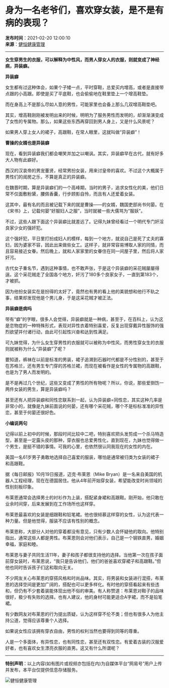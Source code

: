 # 身为一名老爷们，喜欢穿女装，是不是有病的表现？

**发布时间**：2021-02-20 12:00:10  
**来源**：[健恒健康管理](https://www.163.com/dy/media/T1573221114710.html)  

---

**女生穿男生的衣服，可以解释为中性风，而男人穿女人的衣服，则就变成了神经病，异装癖。**

**异装癖**

女生都有过这种体会，如果个子矮一点，平时穿鞋，总爱买内增高，或者是直接带点跟的小高跟。即使是买了平底鞋，也会偷偷地在鞋里垫上一个增高鞋垫。

而在身高上不是那么尽如人意的男性，可能家里也会备上那么几双增高鞋垫吧。

其实，增高鞋刚刚被发明出来的时候，明明为了服务男性而发明的，却渐渐演变成了女性的专属物。那么，如果这些东西再穿回到男人身上，又是什么风景呢？

如果男人穿上女人的裙子，高跟鞋，在常人眼里，这就叫做“异装癖”！

**曹操的女婿也是异装癖**

现在，看到异装癖我们都会嘲笑并加之以嘲讽。其实，异装癖早在古代，就有好多大人物有此癖好。

西汉的汉哀帝的男宠董贤，经常男扮女装，用来讨皇帝的喜欢。不过这个大概属于男性们的闺房之乐，不算是真正的异装癖。

在魏晋时期，算是异装癖们的一个高峰期，当时的男子，追求女性化的美，他们日常不仅面敷粉黛，腰佩香囊，行步顾影自怜，而且有人还爱着女装。

这其中，最有名的而且被记载下来的就是曹操——的女婿，魏国吏部尚书何晏。在《宋书》上，记载何晏“好服妇人之服”，当时就被一些大儒骂为“服妖”。

不过，这些人跟下面这个异装癖比就差远了。记得九妹曾经看过一个明代专门奸淫良家少女的强奸犯。

这个强奸犯，平日里打扮成妇人的模样，每到一个地方，就说自己是死了丈夫的寡妇，因为婆家不容，因此出来做些女工。这样子，就非常容易博取人家的同情，而且容易接近女眷。然后晚上，就和人家家里的女眷住在同一间屋子里，然后将人家奸污。

古代女子重名节，遇到这种事情，也不敢声张，于是这个异装癖的采花贼屡屡得逞。这个采花贼走了全国各个地方，奸污了180多个良家女子，一直到第183个，才被抓。

因为他扮女装实在是扮得的太好了，竟然也有男的看上他的美貌想和他行不轨之事，结果却发现他是个男儿身，于是这采花贼才被正法。

**异装癖是病吗**

带有“癖”的字眼，很多人会觉得，异装癖就是一种病，甚至于，在百科上，认为这是恋物症的一种特殊形式，表现对异性衣着特别喜爱，反复出现穿戴异性服饰的强烈欲望并付诸行动，由此可引起性兴奋和达到性满足。

可九妹觉得，为什么女生穿男性的衣服就可以被称为中性风，而男性穿女生的衣服则就被称为什么“异装癖”了呢？

要知道，裤袜在以前是标准的男装，裙子追溯到石器时代都是不分性别的，甚至于在苏格兰，还有男生专门穿的苏格兰裙，而现在被看作是女性的专属物的高跟鞋，也是为了男人而发明的。

是不是再过几个世纪，这些又变成了男性的所有物呢？所以，你说，那些爱捯饬一两件女装的男生，算是异装癖吗？

甚至还有人把异装癖和同性恋联系到一起，认为异装癖=同性恋，其实这种几率是非常小的，就像是九妹前面说的何晏，还有哪个采花贼，哪个不是标标准准的异性恋，甚至于何晏还很好色。

**小编说两句**

记得以前上初中的时候，那段时间比较中二吧，特别喜欢把头发剪成一个杀马特造型，甚至是一定露头皮的那种，穿衣服也总爱男性化，直到现在，九妹也觉得做一个男生，是挺不错的事情。可我的心里，也依然很认同我现在的女性的内在。

美国一名61岁男子勇敢地选择自己喜爱的服装，哪怕是通常被归类为女装的裙子和高跟鞋。

据《每日邮报》10月19日报道，迈克·布莱恩（Mike Bryan）是一名来自美国的机器人工程经理，现在在德国居住。他从4年前开始穿女装，希望能改变时尚领域的性别刻板印象。

布莱恩通常会选择男士的衬衫作为上装，搭配紧身裙和高跟鞋。刚开始，他只敢在业余时间穿，后来发展到在工作场所也这样穿。

布莱恩最喜欢的女装是细跟鞋和铅笔裙。他也很倾慕这样穿的女性，认为这代表一种力量。但是他觉得，服装不应该有性别的概念。

布莱恩称，大部分人对他的穿着都没有意见，只有少数人会怀疑他的取向。他特别指出，通常这些人都是男性。布莱恩则会对他们表示，自己是一个钢铁直男，婚姻幸福，家庭和睦。

布莱恩与妻子共同生活11年，妻子和孩子都很支持他的选择。当他第一次在孩子面前穿女装时，布莱恩说，“我只是告诉他们，他们的爸爸喜欢穿裙子和高跟鞋。”但他也同时告诉孩子们这和取向无关。

不少网友关心布莱恩的穿搭风格和时尚品味。其实，将男装和女装进行混搭，布莱恩的选择空间是更加广阔的，搭配也可以更多样化。有时他的穿搭看起来有些违和，但仍有不少套着装能体现出他不俗的审美。有人称赞道：布莱恩对鞋子的品味很好，极少有失败的选择。也有人建议，他的身材可能更适合A字裙，而不是铅笔裙。

有少数网友对布莱恩的行为提出质疑，认为这样穿不伦不类；但也有很多人为他主持公道，觉得应该尊重个人选择。

如果说女性应该拥有穿衣自由，男性的权利当然也要得到同等的尊重。

人是一个多面体，有异性恋，也有同性恋，甚至还有双性恋。有爱着古装的汉服爱好者，也有喜欢女生漂亮衣服的直男。这又有什么所谓呢？

---

**特别声明**：以上内容(如有图片或视频亦包括在内)为自媒体平台“网易号”用户上传并发布，本平台仅提供信息存储服务。

![健恒健康管理](https://nimg.ws.126.net/?url=http://dingyue.ws.126.net/2020/0806/ce7b6029j00qemgzx0003c0004g004gc.jpg&thumbnail=160y160&quality=80&type=jpg)